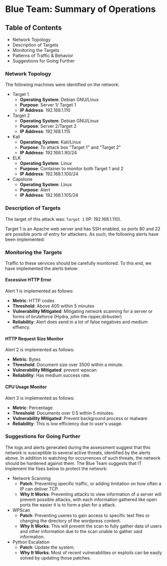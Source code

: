 # Blue Team: Summary of Operations

## Table of Contents
- Network Topology
- Description of Targets
- Monitoring the Targets
- Patterns of Traffic & Behavior
- Suggestions for Going Further

### Network Topology


The following machines were identified on the network:
- Target 1
  - **Operating System**: Debian GNU/Linux
  - **Purpose**: Server 1/ Target 1
  - **IP Address**: 192.168.1.110
- Target 2
  - **Operating System**: Debian GNU/Linux
  - **Purpose**: Server 2/Target 2
  - **IP Address**: 192.168.1.115
- Kali
  - **Operating System**: Kali/Linux
  - **Purpose**: To attack box "Target 1" and "Target 2"
  - **IP Address**: 192.168.1.90/24
- ELK
  - **Operating System**: Linux
  - **Purpose**: Container to monitor both Target 1 and 2
  - **IP Address**: 192.168.1.100/24
- Capstone
  - **Operating System**: Linux
  - **Purpose**: Alert
  - **IP Address**: 192.168.1.105/24

### Description of Targets


The target of this attack was: `Target 1` (IP: 192.168.1.110).

Target 1 is an Apache web server and has SSH enabled, so ports 80 and 22 are possible ports of entry for attackers. As such, the following alerts have been implemented:

### Monitoring the Targets

Traffic to these services should be carefully monitored. To this end, we have implemented the alerts below:

#### Excessive HTTP Error 


Alert 1 is implemented as follows:
  - **Metric**: HTTP codes
  - **Threshold**: Above 400 within 5 minutes
  - **Vulnerability Mitigated**: Mitigating network scanning for a server or forms of bruteforce (Hydra, john the ripper,dirbuster)
  - **Reliability**: Alert does send in a lot of false negatives and medium effiency. 

#### HTTP Request Size Monitor 
Alert 2 is implemented as follows:
  - **Metric**: Bytes
  - **Threshold**: Document size over 3500 within a minute. 
  - **Vulnerability Mitigated**: prevent wpscan 
  - **Reliability**: Has medium success rate. 

#### CPU Usage Monitor 
Alert 3 is implemented as follows:
  - **Metric**: Percentage
  - **Threshold**: Documents over 0.5 within 5 minutes. 
  - **Vulnerability Mitigated**: Prevent background process or malware
  - **Reliability**: This is low efficiency due to user's usage. 



### Suggestions for Going Further 


The logs and alerts generated during the assessment suggest that this network is susceptible to several active threats, identified by the alerts above. In addition to watching for occurrences of such threats, the network should be hardened against them. The Blue Team suggests that IT implement the fixes below to protect the network:
- Network Scanning
  - **Patch**: Preventing specific traffic, or adding limitation on how often a IP can deliver TCP.
  - **Why It Works**: Preventing attacks to view information of a server will prevent possible attacks, with each information gathered like open ports the easier it is to form a plan for a attack. 
- WPScan
  - **Patch**: Preventing useres to gain access to specific text files or changing the directory of the wordpress content. 
  - **Why It Works**: This will prevent the scan to fully gather data of users and other information due to the scan unable to gather said information. 
- Python Escalation 
  - **Patch**: Update the system. 
  - **Why It Works**: Most of recent vulnerabilities or exploits can be easily solved by updating those patches. 
